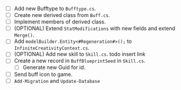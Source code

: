 - [ ] Add new Bufftype to `Bufftype.cs`.
- [ ] Create new derived class from `Buff.cs`.
- [ ] Implement members of derived class.
- [ ] (OPTIONAL) Extend `StatModifications` with new fields and extend `Merge()`.
- [ ] Add `modelBuilder.Entity<#Regeneration#>();` to `InfiniteCreativityContext.cs`.
- [ ] (OPTIONAL) Add new skill to `Skill.cs`.                   todo insert link
- [ ] Create a new record in `BuffBlueprintSeed` in `Skill.cs`.
  - [ ] Generate new Guid for id.
- [ ] Send buff icon to game.
- [ ] `Add-Migration` and `Update-Database`
